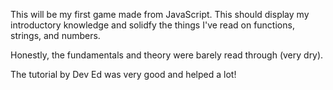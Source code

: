 This will be my first game made from JavaScript. This should display my introductory knowledge and solidfy the things I've read on functions, strings, and numbers.

Honestly, the fundamentals and theory were barely read through (very dry).


The tutorial by Dev Ed was very good and helped a lot!
